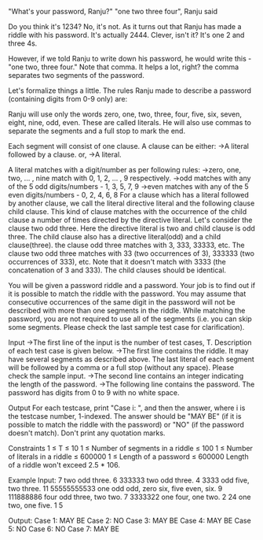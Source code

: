 "What's your password, Ranju?"
"one two three four", Ranju said

Do you think it's 1234? No, it's not. As it turns out that Ranju has made a riddle with his password. It's actually 2444. Clever, isn't it? It's one 2 and three 4s.

However, if we told Ranju to write down his password, he would write this - "one two, three four." Note that comma. It helps a lot, right? the comma separates two segments of the password.

Let's formalize things a little. The rules Ranju made to describe a password (containing digits from 0-9 only) are:

Ranju will use only the words zero, one, two, three, four, five, six, seven, eight, nine, odd, even. These are called literals.
He will also use commas to separate the segments and a full stop to mark the end.

Each segment will consist of one clause. A clause can be either:
->A literal followed by a clause. or,
->A literal.

A literal matches with a digit/number as per following rules:
->zero, one, two, ... , nine match with 0, 1, 2, ... , 9 respectively.
->odd matches with any of the 5 odd digits/numbers - 1, 3, 5, 7, 9
->even matches with any of the 5 even digits/numbers - 0, 2, 4, 6, 8
For a clause which has a literal followed by another clause, we call the literal directive literal and the following clause child clause. This kind of clause matches with the occurrence of the child clause a number of times directed by the directive literal.
Let's consider the clause two odd three. Here the directive literal is two and child clause is odd three. The child clause also has a directive literal(odd) and a child clause(three). the clause odd three matches with 3, 333, 33333, etc. The clause two odd three matches with 33 (two occurrences of 3), 333333 (two occurrences of 333), etc. Note that it doesn't match with 3333 (the concatenation of 3 and 333). The child clauses should be identical.

You will be given a password riddle and a password. Your job is to find out if it is possible to match the riddle with the password. You may assume that consecutive occurrences of the same digit in the password will not be described with more than one segments in the riddle. While matching the password, you are not required to use all of the segments (i.e. you can skip some segments. Please check the last sample test case for clarification).


Input
->The first line of the input is the number of test cases, T. Description of each test case is given below.
->The first line contains the riddle. It may have several segments as described above. The last literal of each segment will be followed by a comma or a full stop (without any space). Please check the sample input.
->The second line contains an integer indicating the length of the password.
->The following line contains the password. The password has digits from 0 to 9 with no white space.

Output
For each testcase, print "Case i: ", and then the answer, where i is the testcase number, 1-indexed. The answer should be "MAY BE" (if it is possible to match the riddle with the password) or "NO" (if the password doesn't match). Don't print any quotation marks.

Constraints
1 ≤ T ≤ 10
1 ≤ Number of segments in a riddle ≤ 100
1 ≤ Number of literals in a riddle ≤ 600000
1 ≤ Length of a password ≤ 600000
Length of a riddle won't exceed 2.5 * 106.


Example
Input:
7
two odd three.
6
333333
two odd three.
4
3333
odd five, two three.
11
55555555533
one odd odd, zero six, five even, six.
9
111888886
four odd three, two two.
7
3333322
one four, one two.
2
24
one two, one five.
1
5

Output:
Case 1: MAY BE
Case 2: NO
Case 3: MAY BE
Case 4: MAY BE
Case 5: NO
Case 6: NO
Case 7: MAY BE
